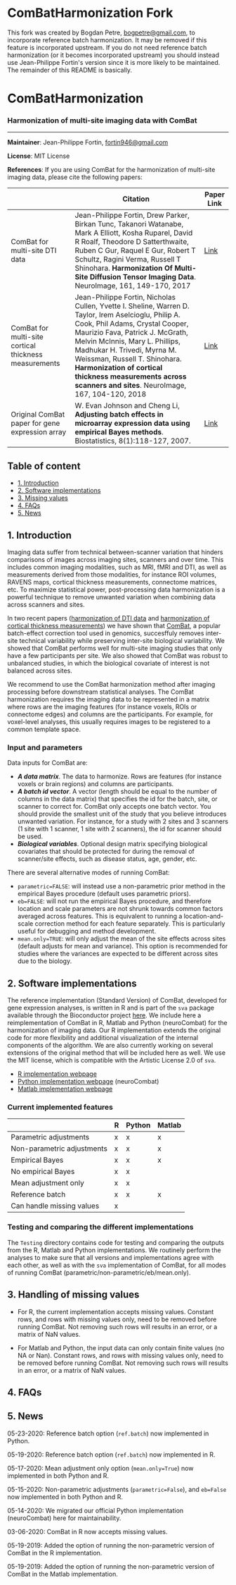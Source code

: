 # ComBatHarmonization Fork

This fork was created by Bogdan Petre, bogpetre@gmail.com, to incorporate reference batch harmonization. It may be removed if this feature is incorporated upstream. If you do not need reference batch harmonization (or it becomes incorporated upstream) you should instead use Jean-Philippe Fortin's version since it is more likely to be maintained. The remainder of this README is basically.

# ComBatHarmonization
### Harmonization of multi-site imaging data with ComBat

--------
**Maintainer**: Jean-Philippe Fortin, fortin946@gmail.com

**License**: MIT License 

**References**: If you are using ComBat for the harmonization of multi-site imaging data, please cite the following papers:


|       | Citation     | Paper Link
| -------------  | -------------  | -------------  |
| ComBat for multi-site DTI data    | Jean-Philippe Fortin, Drew Parker, Birkan Tunc, Takanori Watanabe, Mark A Elliott, Kosha Ruparel, David R Roalf, Theodore D Satterthwaite, Ruben C Gur, Raquel E Gur, Robert T Schultz, Ragini Verma, Russell T Shinohara. **Harmonization Of Multi-Site Diffusion Tensor Imaging Data**. NeuroImage, 161, 149-170, 2017  |[Link](https://www.sciencedirect.com/science/article/pii/S1053811917306948?via%3Dihub#!)| 
| ComBat for multi-site cortical thickness measurements    | Jean-Philippe Fortin, Nicholas Cullen, Yvette I. Sheline, Warren D. Taylor, Irem Aselcioglu, Philip A. Cook, Phil Adams, Crystal Cooper, Maurizio Fava, Patrick J. McGrath, Melvin McInnis, Mary L. Phillips, Madhukar H. Trivedi, Myrna M. Weissman, Russell T. Shinohara. **Harmonization of cortical thickness measurements across scanners and sites**. NeuroImage, 167, 104-120, 2018  |[Link](https://www.sciencedirect.com/science/article/pii/S105381191730931X)| 
| Original ComBat paper for gene expression array    |  W. Evan Johnson and Cheng Li, **Adjusting batch effects in microarray expression data using empirical Bayes methods**. Biostatistics, 8(1):118-127, 2007.      | [Link](https://academic.oup.com/biostatistics/article/8/1/118/252073/Adjusting-batch-effects-in-microarray-expression) |


## Table of content
- [1. Introduction](#id-section1)
- [2. Software implementations](#id-section2)
- [3. Missing values](#id-section3)
- [4. FAQs](#id-section3)
- [5. News](#id-section3)

<div id='id-section1'/>

## 1. Introduction

Imaging data suffer from technical between-scanner variation that hinders comparisons of images across imaging sites, scanners and over time. This includes common imaging modalities, such as MRI, fMRI and DTI, as well as measurements derived from those modalities, for instance ROI volumes, RAVENS maps, cortical thickness measurements, connectome matrices, etc. To maximize statistical power, post-processing data harmonization is a powerful technique to remove unwanted variation when combining data across scanners and sites. 

In two recent papers ([harmonization of DTI data](https://www.sciencedirect.com/science/article/pii/S1053811917306948?via%3Dihub#!) and [harmonization of cortical thickness measurements](https://www.sciencedirect.com/science/article/pii/S105381191730931X)) we have shown that [ComBat](https://academic.oup.com/biostatistics/article/8/1/118/252073/Adjusting-batch-effects-in-microarray-expression), a popular batch-effect correction tool used in genomics, succesffuly removes inter-site technical variability while preserving inter-site biological variability. We showed that ComBat performs well for multi-site imaging studies that only have a few participants per site. We also showed that ComBat was robust to unbalanced studies, in which the biological covariate of interest is not balanced across sites. 

We recommend to use the ComBat harmonization method after imaging processing before downstream statistical analyses. The ComBat harmonization requires the imaging data to be represented in a matrix where rows are the imaging features (for instance voxels, ROIs or connectome edges) and columns are the participants. For example, for voxel-level analyses, this usually requires images to be registered to a common template space. 

### Input and parameters

Data inputs for ComBat are:
- ***A data matrix***. The data to harmonize. Rows are features (for instance voxels or brain regions) and columns are participants. 
- ***A batch id vector***. A vector (length should be equal to the number of columns in the data matrix) that specifies the id for the batch, site, or scanner to correct for. ComBat only accepts one batch vector. You should provide the smallest unit of the study that you believe introduces unwanted variation. For instance, for a study with 2 sites and 3 scanners (1 site with 1 scanner, 1 site with 2 scanners), the id for scanner should be used. 
- ***Biological variables***. Optional design matrix specifying biological covariates that should be protected for during the removal of scanner/site effects, such as disease status, age, gender, etc. 

There are several alternative modes of running ComBat:
- ```parametric=FALSE```: will instead use a non-parametric prior method in the empirical Bayes procedure (default uses parametric priors).
- ```eb=FALSE```: will not run the empirical Bayes procedure, and therefore location and scale parameters are not shrunk towards common factors averaged across features. This is equivalent to running a location-and-scale correction method for each feature separately. This is particularly useful for debugging and method development. 
- ```mean.only=TRUE```: will only adjust the mean of the site effects across sites (default adjusts for mean and variance). This option is recommended for studies where the variances are expected to be different across sites due to the biology. 


<div id='id-section2'/>

## 2. Software implementations

The reference implementation (Standard Version) of ComBat, developed for gene expression analyses, is written in R and is part of the `sva` package available through the Bioconductor project [here](https://bioconductor.org/packages/release/bioc/html/sva.html). We include here a reimplementation of ComBat in R, Matlab and Python (neuroCombat) for the harmonization of imaging data. Our R implementation extends the original code for more flexibility and additional visualization of the internal components of the algorithm. We are also currently working on several extensions of the original method that will be included here as well. We use the MIT license, which is compatible with the Artistic License 2.0 of `sva`. 

- [R implementation webpage](https://github.com/Jfortin1/ComBatHarmonization/tree/master/R)
- [Python implementation webpage](https://github.com/Jfortin1/ComBatHarmonization/tree/master/Python) (neuroCombat)
- [Matlab implementation webpage](https://github.com/Jfortin1/ComBatHarmonization/tree/master/Matlab)

### Current implemented features

|                | R | Python | Matlab |
|----------------|---|--------|--------|
| Parametric adjustments     | x | x      | x      |
| Non-parametric adjustments | x | x      | x      |
| Empirical Bayes   | x |   x     | x      |
| No empirical Bayes   | x |    x    |       |
| Mean adjustment only | x |    x    |        |
| Reference batch | x |    x    |   x    |
| Can handle missing values | x |        |        |


### Testing and comparing the different implementations

The `Testing` directory contains code for testing and comparing the outputs from the R, Matlab and Python implementations. We routinely perform the analyses to make sure that all versions and implementations agree with each other, as well as with the ```sva``` implementation of ComBat, for all modes of running ComBat (parametric/non-parametric/eb/mean.only).  

<div id='id-section3'/>

## 3. Handling of missing values

- For R, the current implementation accepts missing values. Constant rows, and rows with missing values only, need to be removed before running ComBat. Not removing such rows will results in an error, or a matrix of NaN values. 

- For Matlab and Python, the input data can only contain finite values (no NA or Nan). Constant rows, and rows with missing values only, need to be removed before running ComBat. Not removing such rows will results in an error, or a matrix of NaN values. 

<div id='id-section4'/>

## 4. FAQs

<div id='id-section5'/>

## 5. News

05-23-2020: Reference batch option (```ref.batch```) now implemented in Python.

05-19-2020: Reference batch option (```ref.batch```) now implemented in R. 

05-17-2020: Mean adjustment only option (```mean.only=True```) now implemented in both Python and R.

05-15-2020: Non-parametric adjustments (```parametric=False```), and ```eb=False``` now implemented in both Python and R.

05-14-2020: We migrated our official Python implementation (neuroCombat) here for maintainability. 

03-06-2020: ComBat in R now accepts missing values.

05-19-2019: Added the option of running the non-parametric version of ComBat in the R implementation. 

05-19-2019: Added the option of running the non-parametric version of ComBat in the Matlab implementation. 









